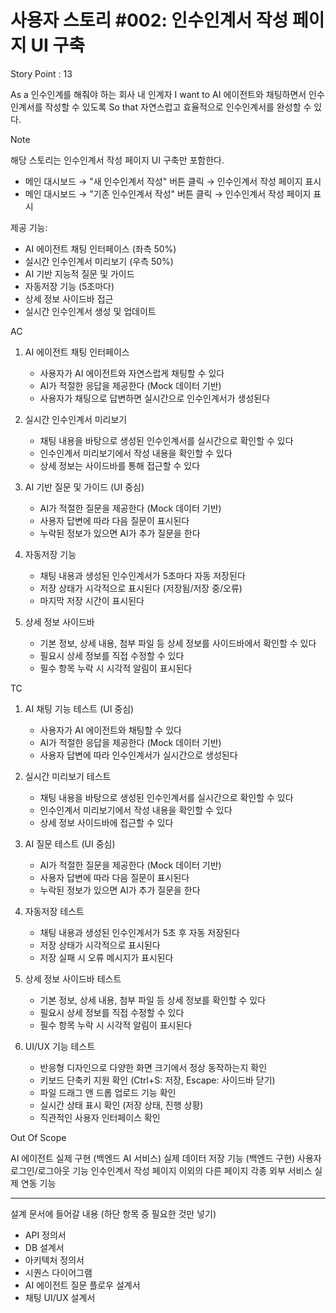 # 사용자 스토리 #002: 인수인계서 작성 페이지 UI 구축

Story Point : 13

As a 인수인계를 해줘야 하는 회사 내 인계자
I want to AI 에이전트와 채팅하면서 인수인계서를 작성할 수 있도록
So that 자연스럽고 효율적으로 인수인계서를 완성할 수 있다.

Note

해당 스토리는 인수인계서 작성 페이지 UI 구축만 포함한다.
- 메인 대시보드 → "새 인수인계서 작성" 버튼 클릭 → 인수인계서 작성 페이지 표시
- 메인 대시보드 → "기존 인수인계서 작성" 버튼 클릭 → 인수인계서 작성 페이지 표시

제공 기능:
- AI 에이전트 채팅 인터페이스 (좌측 50%)
- 실시간 인수인계서 미리보기 (우측 50%)
- AI 기반 지능적 질문 및 가이드
- 자동저장 기능 (5초마다)
- 상세 정보 사이드바 접근
- 실시간 인수인계서 생성 및 업데이트

AC

1. AI 에이전트 채팅 인터페이스
   - 사용자가 AI 에이전트와 자연스럽게 채팅할 수 있다
   - AI가 적절한 응답을 제공한다 (Mock 데이터 기반)
   - 사용자가 채팅으로 답변하면 실시간으로 인수인계서가 생성된다

2. 실시간 인수인계서 미리보기
   - 채팅 내용을 바탕으로 생성된 인수인계서를 실시간으로 확인할 수 있다
   - 인수인계서 미리보기에서 작성 내용을 확인할 수 있다
   - 상세 정보는 사이드바를 통해 접근할 수 있다

3. AI 기반 질문 및 가이드 (UI 중심)
   - AI가 적절한 질문을 제공한다 (Mock 데이터 기반)
   - 사용자 답변에 따라 다음 질문이 표시된다
   - 누락된 정보가 있으면 AI가 추가 질문을 한다

4. 자동저장 기능
   - 채팅 내용과 생성된 인수인계서가 5초마다 자동 저장된다
   - 저장 상태가 시각적으로 표시된다 (저장됨/저장 중/오류)
   - 마지막 저장 시간이 표시된다

5. 상세 정보 사이드바
   - 기본 정보, 상세 내용, 첨부 파일 등 상세 정보를 사이드바에서 확인할 수 있다
   - 필요시 상세 정보를 직접 수정할 수 있다
   - 필수 항목 누락 시 시각적 알림이 표시된다

TC

1. AI 채팅 기능 테스트 (UI 중심)
   - 사용자가 AI 에이전트와 채팅할 수 있다
   - AI가 적절한 응답을 제공한다 (Mock 데이터 기반)
   - 사용자 답변에 따라 인수인계서가 실시간으로 생성된다

2. 실시간 미리보기 테스트
   - 채팅 내용을 바탕으로 생성된 인수인계서를 실시간으로 확인할 수 있다
   - 인수인계서 미리보기에서 작성 내용을 확인할 수 있다
   - 상세 정보 사이드바에 접근할 수 있다

3. AI 질문 테스트 (UI 중심)
   - AI가 적절한 질문을 제공한다 (Mock 데이터 기반)
   - 사용자 답변에 따라 다음 질문이 표시된다
   - 누락된 정보가 있으면 AI가 추가 질문을 한다

4. 자동저장 테스트
   - 채팅 내용과 생성된 인수인계서가 5초 후 자동 저장된다
   - 저장 상태가 시각적으로 표시된다
   - 저장 실패 시 오류 메시지가 표시된다

5. 상세 정보 사이드바 테스트
   - 기본 정보, 상세 내용, 첨부 파일 등 상세 정보를 확인할 수 있다
   - 필요시 상세 정보를 직접 수정할 수 있다
   - 필수 항목 누락 시 시각적 알림이 표시된다

6. UI/UX 기능 테스트
   - 반응형 디자인으로 다양한 화면 크기에서 정상 동작하는지 확인
   - 키보드 단축키 지원 확인 (Ctrl+S: 저장, Escape: 사이드바 닫기)
   - 파일 드래그 앤 드롭 업로드 기능 확인
   - 실시간 상태 표시 확인 (저장 상태, 진행 상황)
   - 직관적인 사용자 인터페이스 확인

Out Of Scope

AI 에이전트 실제 구현 (백엔드 AI 서비스)
실제 데이터 저장 기능 (백엔드 구현)
사용자 로그인/로그아웃 기능
인수인계서 작성 페이지 이외의 다른 페이지
각종 외부 서비스 실제 연동 기능

-------------------

설계 문서에 들어갈 내용 (하단 항목 중 필요한 것만 넣기)
- API 정의서
- DB 설계서
- 아키텍처 정의서
- 시퀀스 다이어그램
- AI 에이전트 질문 플로우 설계서
- 채팅 UI/UX 설계서

